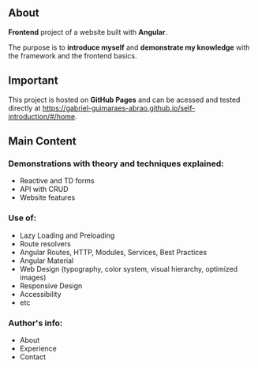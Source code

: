## About

**Frontend** project of a website built with **Angular**. 

The purpose is to **introduce myself** and **demonstrate my knowledge** with the framework and the frontend basics. 

## Important

This project is hosted on **GitHub Pages** and can be acessed and tested directly at https://gabriel-guimaraes-abrao.github.io/self-introduction/#/home.

## Main Content

### Demonstrations with theory and techniques explained:
- Reactive and TD forms
- API with CRUD
- Website features

### Use of:
- Lazy Loading and Preloading
- Route resolvers
- Angular Routes, HTTP, Modules, Services, Best Practices
- Angular Material
- Web Design (typography, color system, visual hierarchy, optimized images)
- Responsive Design
- Accessibility
- etc

### Author's info:
- About
- Experience
- Contact
